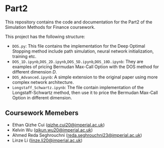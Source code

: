# Part2

This repository contains the code and documentation for the Part2 of the Simulation Methods for Finance coursework.

This project has the following structure:
- `DOS.py`: This file contains the implementation for the Deep Optimal Stopping method include path simulation, neural network initialization, training etc.
- `DOS_1D.ipynb`,`DOS_2D.ipynb`,`DOS_5D.ipynb`,`DOS_10D.ipynb`: They are examples of pricing Bermudan Max-Call Option with the DOS method for different dimension $D$.
- `DOS_Advanced.ipynb`: A simple extension to the original paper using more complex network architecture.
- `Longstaff_Schwartz.ipynb`: The file contain implementation of the Longstaff-Schwartz method, then use it to price the Bermudan Max-Call Option in different dimension.

## Coursework Memebers

- Ethan Qizhe Cui (qizhe.cui20@imperial.ac.uk)
- Kelvin Wu (qikun.wu20@imperial.ac.uk)
- Ahmed Reda Seghrouchni (reda.seghrouchni23@imperial.ac.uk)
- Linze Li (linze.li20@imperial.ac.uk)